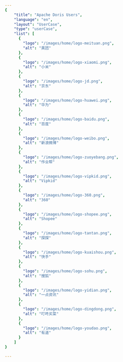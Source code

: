 ```yaml
---
{
    "title": "Apache Doris Users",
    "language": "en",
    "layout": "UserCase",
    "type": "userCase",
    "list": [
      {
        "logo": "/images/home/logo-meituan.png",
        "alt": "美团"
      },
      {
        "logo": "/images/home/logo-xiaomi.png",
        "alt": "小米"
      },
      {
        "logo": "/images/home/logo-jd.png",
        "alt": "京东"
      },
      {
        "logo": "/images/home/logo-huawei.png",
        "alt": "华为"
      },
      {
        "logo": "/images/home/logo-baidu.png",
        "alt": "百度"
      },
      {
        "logo": "/images/home/logo-weibo.png",
        "alt": "新浪微博"
      },
      {
        "logo": "/images/home/logo-zuoyebang.png",
        "alt": "作业帮"
      },
      {
        "logo": "/images/home/logo-vipkid.png",
        "alt": "Vipkid"
      },
      {
        "logo": "/images/home/logo-360.png",
        "alt": "360"
      },
      {
        "logo": "/images/home/logo-shopee.png",
        "alt": "Shopee"
      },
      {
        "logo": "/images/home/logo-tantan.png",
        "alt": "探探"
      },
      {
        "logo": "/images/home/logo-kuaishou.png",
        "alt": "快手"
      },
      {
        "logo": "/images/home/logo-sohu.png",
        "alt": "搜狐"
      },
      {
        "logo": "/images/home/logo-yidian.png",
        "alt": "一点资讯"
      },
      {
        "logo": "/images/home/logo-dingdong.png",
        "alt": "叮咚买菜"
      },
      {
        "logo": "/images/home/logo-youdao.png",
        "alt": "有道"
      }
    ]
}

---
```

<!-- 
Licensed to the Apache Software Foundation (ASF) under one
or more contributor license agreements.  See the NOTICE file
distributed with this work for additional information
regarding copyright ownership.  The ASF licenses this file
to you under the Apache License, Version 2.0 (the
"License"); you may not use this file except in compliance
with the License.  You may obtain a copy of the License at

  http://www.apache.org/licenses/LICENSE-2.0

Unless required by applicable law or agreed to in writing,
software distributed under the License is distributed on an
"AS IS" BASIS, WITHOUT WARRANTIES OR CONDITIONS OF ANY
KIND, either express or implied.  See the License for the
specific language governing permissions and limitations
under the License.
-->